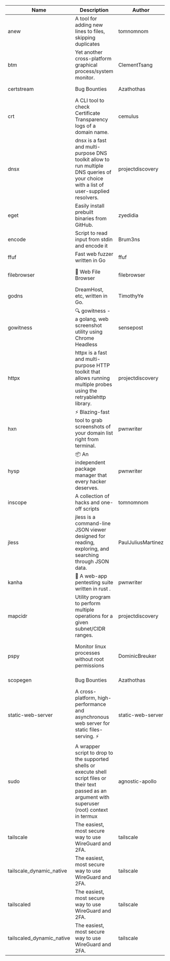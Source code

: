 | Name | Description | Author | Repository | Stars | Version | Updated | Size | SHA256SUM | B3SUM | Source | Language | License |
| ---- | ----------- | ------ | ---------- | ----- | ------- | ------- | ---- | --- | ------ | --------|-------- | ------- |
| anew | A tool for adding new lines to files, skipping duplicates | tomnomnom | [https://github.com/tomnomnom/anew](https://github.com/tomnomnom/anew) | 1103 | v0.1.1 | 2022-03-15T22:35:31Z | 1.41 MB | 8a81afd350ce40288a642db90e1648a113d8401f2fea3191d15cb2db2e4e2728 | 879b84da7e68e23247cdcb6fe090d7c7cdab26e6ae2d25d61924d6c190225ac8 | https://raw.githubusercontent.com/Azathothas/Toolpacks/main/aarch64_arm64_v8a_Android/anew | Go | MIT License |
| btm | Yet another cross-platform graphical process/system monitor. | ClementTsang | [https://github.com/ClementTsang/bottom](https://github.com/ClementTsang/bottom) | 8128 | 0.9.6 | 2023-08-27T01:43:44Z | 3.08 MB | 425db8d35c42c17ad550d48bcd6e7b803d4274dfd7369c62775e47fe8d5c44f4 | daf28fd6d0ed3ffa13824a1a74338bc148fdfc626e956f060827a1540dd93366 | https://raw.githubusercontent.com/Azathothas/Toolpacks/main/aarch64_arm64_v8a_Android/btm | Rust | MIT License |
| certstream |  Bug Bounties | Azathothas | [https://github.com/Azathothas/Arsenal](https://github.com/Azathothas/Arsenal) | 9 | null |  | 4.54 MB | 42c4ba4efe3a775f8babd99bd869e7dbd1451e95f7bcfed6f304ac807fac15e7 | aba86844919e7e59247f16c514aa8b906916f37ab21ab721ba278fcd00332e97 | https://raw.githubusercontent.com/Azathothas/Toolpacks/main/aarch64_arm64_v8a_Android/certstream | Shell | null |
| crt | A CLI tool to check Certificate Transparency logs of a domain name. | cemulus | [https://github.com/cemulus/crt](https://github.com/cemulus/crt) | 64 | v0.1.0 | 2022-03-08T21:41:54Z | 4.63 MB | 7cad1fc2c135f6a3b89ee7c08288959ca10cabfaf34618f7f6dc44f5bc43df3a | 959729f17fd31185e1d0cfa60e75d257964c3fbdf1ee7f57bbd97bf7ad9f7f77 | https://raw.githubusercontent.com/Azathothas/Toolpacks/main/aarch64_arm64_v8a_Android/crt | Go | Apache License 2.0 |
| dnsx | dnsx is a fast and multi-purpose DNS toolkit allow to run multiple DNS queries of your choice with a list of user-supplied resolvers. | projectdiscovery | [https://github.com/projectdiscovery/dnsx](https://github.com/projectdiscovery/dnsx) | 1809 | v1.1.6 | 2023-11-11T19:20:44Z | 25.01 MB | 9ce796875d2b859f5a573cad2a4140ff2bfbb0933991ef3f11e92c8e3cfd29ee | eb33635bf2525ddb7e765e50af4fd37ad8b4203e467a0eaf02273e2d9a002811 | https://raw.githubusercontent.com/Azathothas/Toolpacks/main/aarch64_arm64_v8a_Android/dnsx | Go | MIT License |
| eget | Easily install prebuilt binaries from GitHub. | zyedidia | [https://github.com/zyedidia/eget](https://github.com/zyedidia/eget) | 649 | v1.3.3 | 2023-02-22T05:15:46Z | 6.49 MB | fa3886416d486fc233d255d1f7047c88a39b8b8870a5a18b459c0d4e42ac6087 | 55c926eb8cbd821320cd9b24e2eb288844ea3dd90ffb125d2b06e572df6b9af4 | https://raw.githubusercontent.com/Azathothas/Toolpacks/main/aarch64_arm64_v8a_Android/eget | Go | MIT License |
| encode | Script to read input from stdin and encode it | Brum3ns | [https://github.com/Brum3ns/encode](https://github.com/Brum3ns/encode) | 18 | null |  | 2.49 MB | 0ff3917b069e987603f66447aa21c7c0283ac765a4e56f97a5fb5e2596373245 | 94a84f1c8b314d56d4564901cba33b1d465d613cb9700ed9444f6e4e18e2caed | https://raw.githubusercontent.com/Azathothas/Toolpacks/main/aarch64_arm64_v8a_Android/encode | Go | MIT License |
| ffuf | Fast web fuzzer written in Go | ffuf | [https://github.com/ffuf/ffuf](https://github.com/ffuf/ffuf) | 10666 | v2.1.0 | 2023-09-16T12:23:19Z | 8.18 MB | 7ec676ee654ec67350850137e49331730fe97a5220dffd21272478399d949305 | 3ab103869b53d3fb38873d266b28e3dcf9d3a67d22fb4e6bd65cf9973b2c788c | https://raw.githubusercontent.com/Azathothas/Toolpacks/main/aarch64_arm64_v8a_Android/ffuf | Go | MIT License |
| filebrowser | 📂 Web File Browser | filebrowser | [https://github.com/filebrowser/filebrowser](https://github.com/filebrowser/filebrowser) | 21871 | v2.26.0 | 2023-11-02T21:58:20Z | 13.29 MB | e689e3ac294df3b21fc000c781d03de729b7e7c3302e8890a777450c765a7235 | a02a17923a5a07bc5c969118263df542ed5bdf725e6b68a2f706438eba9b1900 | https://raw.githubusercontent.com/Azathothas/Toolpacks/main/aarch64_arm64_v8a_Android/filebrowser | Go | Apache License 2.0 |
| godns |  DreamHost, etc, written in Go. | TimothyYe | [https://github.com/TimothyYe/godns](https://github.com/TimothyYe/godns) | 1383 | v3.0.4 | 2023-10-22T12:12:07Z | 11.80 MB | 8552a8ad0a1dcfec860d0ef87f879a1c3d9eeb96759cd87152ccf4f69c8c5791 | 4edefe32669904da42813dde4897636fb9ed51ddcfcf63b96dc4fb37b8a2f46d | https://raw.githubusercontent.com/Azathothas/Toolpacks/main/aarch64_arm64_v8a_Android/godns | Go | Apache License 2.0 |
| gowitness | 🔍 gowitness - a golang, web screenshot utility using Chrome Headless | sensepost | [https://github.com/sensepost/gowitness](https://github.com/sensepost/gowitness) | 2479 | 2.5.1 | 2023-10-29T11:11:30Z | 25.96 MB | 35b5c13dd8f92f48a4417c6e1791bf3260282b39b434baf250f6f6db4872f601 | e79dd0fae7262002c9eb081c3fabecf6f95ef8f5664edd5022e5eba937a8e184 | https://raw.githubusercontent.com/Azathothas/Toolpacks/main/aarch64_arm64_v8a_Android/gowitness | Go | GNU General Public License v3.0 |
| httpx | httpx is a fast and multi-purpose HTTP toolkit that allows running multiple probes using the retryablehttp library. | projectdiscovery | [https://github.com/projectdiscovery/httpx](https://github.com/projectdiscovery/httpx) | 6249 | v1.3.7 | 2023-11-13T07:26:10Z | 39.73 MB | d707af09d8329f85ac533961f063fd992f3bdb59e9f1421841b32aca7ddb42ba | ebe9c447360e4be775c3d6f22d3930a7f6804a311d4468176b8dc0a775337424 | https://raw.githubusercontent.com/Azathothas/Toolpacks/main/aarch64_arm64_v8a_Android/httpx | Go | MIT License |
| hxn | ⚡ Blazing-fast tool to grab screenshots of your domain list right from terminal. | pwnwriter | [https://github.com/pwnwriter/haylxon](https://github.com/pwnwriter/haylxon) | 350 | v0.1.9 | 2023-11-03T07:24:19Z | 6.01 MB | 2227c33e412cc400ddfe0ac16490be65234ac5d2d08b2e4aff8710ca2e7e7b18 | b4f183fb88c48ef71395c2952c1e609ae56a2ed1b97b4d73417662a27240131e | https://raw.githubusercontent.com/Azathothas/Toolpacks/main/aarch64_arm64_v8a_Android/hxn | Rust | MIT License |
| hysp | 📦 An independent package manager that every hacker deserves. | pwnwriter | [https://github.com/pwnwriter/hysp](https://github.com/pwnwriter/hysp) | 379 | v0.1.2 | 2023-12-13T15:03:18Z | 3.26 MB | d624981cc05fe14d50ca9d3e3f3dfdb42844884aba5e387ff10b984ab4db441d | d00b1ef6a76a14c273b85436bb712b9cdc307c90935d4ed25971d5bb34a92252 | https://raw.githubusercontent.com/Azathothas/Toolpacks/main/aarch64_arm64_v8a_Android/hysp | Rust | MIT License |
| inscope | A collection of hacks and one-off scripts | tomnomnom | [https://github.com/tomnomnom/hacks](https://github.com/tomnomnom/hacks) | 1952 | null |  | 1.79 MB | b489db3fbe58f9e0c90668a63d6a01905df74cfa2c27e7149489dbb49aaa2f07 | 2b40ef591e8e6209268d5f3ddd3c1ac6227ac406979a104b54b0338a4baa66ec | https://raw.githubusercontent.com/Azathothas/Toolpacks/main/aarch64_arm64_v8a_Android/inscope | Go | null |
| jless | jless is a command-line JSON viewer designed for reading, exploring, and searching through JSON data. | PaulJuliusMartinez | [https://github.com/PaulJuliusMartinez/jless](https://github.com/PaulJuliusMartinez/jless) | 4287 | v0.9.0 | 2023-07-17T02:51:34Z | 1.74 MB | 7833474dcc6a493542580897949bb4b842e0f9e2e71834ee6072c469573120f5 | 56e6f82dd4b81ec33cf1d76090f6522514c0f96bb2843c12688e1979015ee859 | https://raw.githubusercontent.com/Azathothas/Toolpacks/main/aarch64_arm64_v8a_Android/jless | Rust | MIT License |
| kanha | 🦚 A web-app pentesting suite written in rust . | pwnwriter | [https://github.com/pwnwriter/kanha](https://github.com/pwnwriter/kanha) | 218 | v-v0.1.2 | 2023-10-17T16:42:52Z | 2.78 MB | d92ce5d7f396d0cd46c7766bca3aaa0351abb4cfec0279b94783eb06dfd0d303 | 6b2ed3125975891cddc8001b3ae8b6ce658ff5828a4f36e2fba36118a4d3dd34 | https://raw.githubusercontent.com/Azathothas/Toolpacks/main/aarch64_arm64_v8a_Android/kanha | Rust | MIT License |
| mapcidr | Utility program to perform multiple operations for a given subnet/CIDR ranges. | projectdiscovery | [https://github.com/projectdiscovery/mapcidr](https://github.com/projectdiscovery/mapcidr) | 867 | v1.1.16 | 2023-11-23T07:59:56Z | 22.31 MB | 8fa02bb45778600b92447af4f5803d4429343d1f8e2e3fc59937dbbbe6be6440 | 5790cb734c058b344b7bd5f558cd853d4d33a3e451d0238fe7adf13493a1a756 | https://raw.githubusercontent.com/Azathothas/Toolpacks/main/aarch64_arm64_v8a_Android/mapcidr | Go | MIT License |
| pspy | Monitor linux processes without root permissions | DominicBreuker | [https://github.com/DominicBreuker/pspy](https://github.com/DominicBreuker/pspy) | 4281 | v1.2.1 | 2023-01-17T21:10:08Z | 3.48 MB | 51b7975df772530f35516ec120db81a0dc4d1064d9a1e02d522f89d612286898 | 4560e595fbd9ac04006d396b29757945ecbec4e4bee4c35b0295fa0b116ee12a | https://raw.githubusercontent.com/Azathothas/Toolpacks/main/aarch64_arm64_v8a_Android/pspy | Go | GNU General Public License v3.0 |
| scopegen |  Bug Bounties | Azathothas | [https://github.com/Azathothas/Arsenal](https://github.com/Azathothas/Arsenal) | 9 | null |  | 1.54 MB | 34bb0635277688875215653c30776bffe1c68d64b9ffed3fa2cc2d0d546b0a6c | 9fd93fa51493d1c8a1bb9a060b9c0f895492608b2580064cc2b3f08cc6449528 | https://raw.githubusercontent.com/Azathothas/Toolpacks/main/aarch64_arm64_v8a_Android/scopegen | Shell | null |
| static-web-server | A cross-platform, high-performance and asynchronous web server for static files-serving. ⚡ | static-web-server | [https://github.com/static-web-server/static-web-server](https://github.com/static-web-server/static-web-server) | 942 | v2.24.1 | 2023-11-14T23:15:43Z | 6.40 MB | 0d8df2b3e8795bc8625cfd7ac342043a2898788b092029d1b7968dd4c09b9f91 | 8c0071186430e9c7c829f6311e906ed50ac9e902b605f3d8b9177cde8f646043 | https://raw.githubusercontent.com/Azathothas/Toolpacks/main/aarch64_arm64_v8a_Android/static-web-server | Rust | Apache License 2.0 |
| sudo | A wrapper script to drop to the supported shells or execute shell script files or their text passed as an argument with superuser (root) context in termux | agnostic-apollo | [https://github.com/agnostic-apollo/sudo](https://github.com/agnostic-apollo/sudo) | 62 | v0.2.0 | 2021-04-10T21:03:11Z | 0.24 MB | 9e56787b3ca489a9eb9e3a64f54944aa92c728d18576972ef7ef6bb10ca6462c | 261a7ec6cf5ed2fbc82f8128f2583eda7faeb8939b9e08143046f0b046e504ae | https://raw.githubusercontent.com/Azathothas/Toolpacks/main/aarch64_arm64_v8a_Android/sudo | Shell | MIT License |
| tailscale | The easiest, most secure way to use WireGuard and 2FA. | tailscale | [https://github.com/tailscale/tailscale](https://github.com/tailscale/tailscale) | 14685 | v1.56.1 | 2023-12-15T19:44:23Z | 10.42 MB | a114fc9064192e1eddbf0cec8ca95ff342df0b2ae717a6f9c628387ed6451c98 | 0887795552cff90cfd0844694b6c3a87024d97fae58c9a5ce8f7d806eaf923ce | https://raw.githubusercontent.com/Azathothas/Toolpacks/main/aarch64_arm64_v8a_Android/tailscale | Go | BSD 3-Clause New or Revised License |
| tailscale_dynamic_native | The easiest, most secure way to use WireGuard and 2FA. | tailscale | [https://github.com/tailscale/tailscale](https://github.com/tailscale/tailscale) | 14685 | v1.56.1 | 2023-12-15T19:44:23Z | 10.69 MB | 95dadeea6086d064ef9483ba76b97cc3199b2b576b72d7d499dd55d2bc16a457 | 930899e2cdb0ce119046366bb9535e984984a9b050aaf4f1c8c358e3fb1b1625 | https://raw.githubusercontent.com/Azathothas/Toolpacks/main/aarch64_arm64_v8a_Android/tailscale_dynamic_native | Go | BSD 3-Clause New or Revised License |
| tailscaled | The easiest, most secure way to use WireGuard and 2FA. | tailscale | [https://github.com/tailscale/tailscale](https://github.com/tailscale/tailscale) | 14685 | v1.56.1 | 2023-12-15T19:44:23Z | 28.10 MB | 0340d673d4d2dcb8101c0bbfae2b4e3077626b9c48d4b930a2703a7b94029e77 | 8b556ab47194a3898393c5032987574b325777ecc36faf4dc4fdb34a52b98e2e | https://raw.githubusercontent.com/Azathothas/Toolpacks/main/aarch64_arm64_v8a_Android/tailscaled | Go | BSD 3-Clause New or Revised License |
| tailscaled_dynamic_native | The easiest, most secure way to use WireGuard and 2FA. | tailscale | [https://github.com/tailscale/tailscale](https://github.com/tailscale/tailscale) | 14685 | v1.56.1 | 2023-12-15T19:44:23Z | 29.86 MB | 69688a64e68f4581ecacf21b4ff453482eea386d9d793d508a62eddb36b432c1 | 96fa1f5a2aa31293c04b4b1ce664dbc8b12fe7f97aaceac2eb5df045a2d4cd20 | https://raw.githubusercontent.com/Azathothas/Toolpacks/main/aarch64_arm64_v8a_Android/tailscaled_dynamic_native | Go | BSD 3-Clause New or Revised License |
